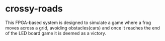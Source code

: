 # crossy-roads
This FPGA-based system is designed to simulate a game where a frog moves across a grid, avoiding obstacles(cars) and once it reaches the end of the LED board game it is deemed as a victory. 
